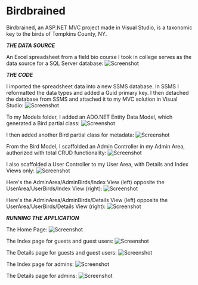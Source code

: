 # Birdbrained
Birdbrained, an ASP.NET MVC project made in Visual Studio, is a taxonomic key to the birds of Tompkins County, NY. 

***THE DATA SOURCE***

An Excel spreadsheet from a field bio course I took in college serves as the data source for a SQL Server database: 
![Screenshot](Birdbrained/screenshots/ExcelSheetDataSource.png)

***THE CODE***

I imported the spreadsheet data into a new SSMS database.
In SSMS I reformatted the data types and added a Guid primary key.
I then detached the database from SSMS and attached it to my MVC solution in Visual Studio:
![Screenshot](Birdbrained/screenshots/BirdsTableModifiedInSSMSAndAttachedToSolution.png)

To my Models folder, I added an ADO.NET Entity Data Model, which generated a Bird partial class:
![Screenshot](Birdbrained/screenshots/BirdPartialClassGeneratedFromADO.NETEntityDataModel.png)

I then added another Bird partial class for metadata:
![Screenshot](Birdbrained/screenshots/BirdPartialClassWithMetadata.png)

From the Bird Model, I scaffolded an Admin Controller in my Admin Area, authorized with total CRUD functionality:
![Screenshot](Birdbrained/screenshots/AdminAreaAdminBirdsControllerThatAuthorizesAdminWithFullCRUDFunctionality.png)

I also scaffolded a User Controller to my User Area, with Details and Index Views only:
![Screenshot](Birdbrained/screenshots/UserAreaUserBirdsControllerWithDetailsAndIndexViewsOnly.png)

Here's the AdminArea/AdminBirds/Index View (left) opposite the UserArea/UserBirds/Index View (right):
![Screenshot](Birdbrained/screenshots/AdminAreaIndexViewVSUserAreaIndexView.png)

Here's the AdminArea/AdminBirds/Details View (left) opposite the UserArea/UserBirds/Details View (right):
![Screenshot](Birdbrained/screenshots/AdminAreaDetailsViewVSUserAreaDetailsView.png)

***RUNNING THE APPLICATION***

The Home Page:
![Screenshot](Birdbrained/screenshots/HomePage.png)

The Index page for guests and guest users:
![Screenshot](Birdbrained/screenshots/GuestAndOrdinaryUserIndexView.png)

The Details page for guests and guest users:
![Screenshot](Birdbrained/screenshots/GuestAndOrdinaryUserDetailsView.png)

The Index page for admins:
![Screenshot](Birdbrained/screenshots/AdminIndexView.png)

The Details page for admins:
![Screenshot](Birdbrained/screenshots/AdminDetailsView.png)
